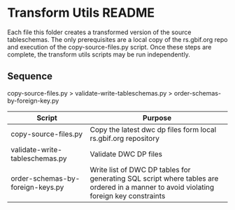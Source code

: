 # Transform Utils README

Each file this folder creates a transformed version of the source tableschemas. The only prerequisites are a local copy of the rs.gbif.org repo and
execution of the copy-source-files.py script. Once these steps are complete, the transform utils scripts may be run independently.

## Sequence
copy-source-files.py > validate-write-tableschemas.py > order-schemas-by-foreign-key.py


| Script | Purpose                                                                                                                               |
| -- |---------------------------------------------------------------------------------------------------------------------------------------| 
| copy-source-files.py | Copy the latest dwc dp files form local rs.gbif.org repository                                                                        |
| validate-write-tableschemas.py | Validate DWC DP files                                                                                                                 |
| order-schemas-by-foreign-keys.py | Write list of DWC DP tables for generating SQL script where tables are ordered in a manner to avoid violating foreign key constraints |

